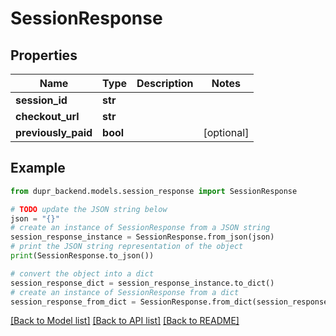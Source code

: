 # SessionResponse


## Properties

Name | Type | Description | Notes
------------ | ------------- | ------------- | -------------
**session_id** | **str** |  | 
**checkout_url** | **str** |  | 
**previously_paid** | **bool** |  | [optional] 

## Example

```python
from dupr_backend.models.session_response import SessionResponse

# TODO update the JSON string below
json = "{}"
# create an instance of SessionResponse from a JSON string
session_response_instance = SessionResponse.from_json(json)
# print the JSON string representation of the object
print(SessionResponse.to_json())

# convert the object into a dict
session_response_dict = session_response_instance.to_dict()
# create an instance of SessionResponse from a dict
session_response_from_dict = SessionResponse.from_dict(session_response_dict)
```
[[Back to Model list]](../README.md#documentation-for-models) [[Back to API list]](../README.md#documentation-for-api-endpoints) [[Back to README]](../README.md)


